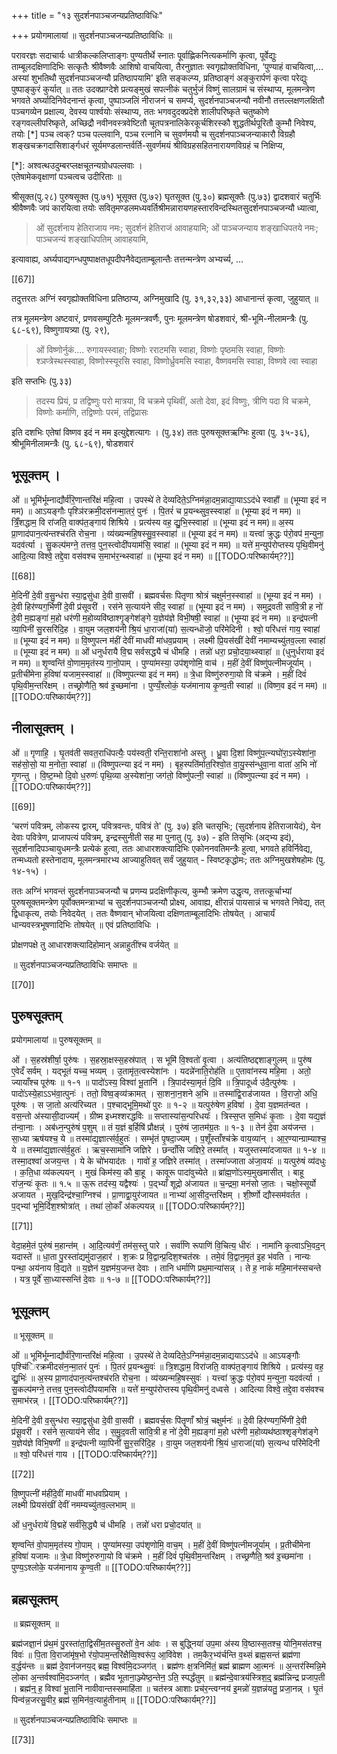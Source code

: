 +++
title = "१३ सुदर्शनपाञ्चजन्यप्रतिष्ठाविधिः"

+++
प्रयोगमालायां ॥ सुदर्शनपाञ्चजन्यप्रतिष्ठाविधिः ॥

परावरज्ञः सदाचार्यः धात्रीकल्कलिप्ताङ्गः पुण्यतीर्थे स्नातः पूर्वाह्णिकनित्यकर्माणि कृत्वा, पूर्वेद्युः ताम्बूलदक्षिणादिभिः सत्कृतैः श्रीवैष्णवैः आशिषो वाचयित्वा, तैरनुज्ञातः स्वगृह्योक्तविधिना, ‘पुण्याहं वाचयित्वा,... अस्यां शुभतिथौ सुदर्शनपाञ्चजन्यौ प्रतिष्ठापयामि' इति सङ्कल्प्य, प्रतिष्ठाङ्गं अङ्कुरार्पणं कृत्वा परेद्युः पुष्पाङ्कुरं कुर्यात् ॥ ततः उदक्प्राग्देशे प्रत्यङ्मुखं सपत्नीकं चतुर्भुजं विष्णुं सालग्रामं च संस्थाप्य, मूलमन्त्रेण भगवते अर्घ्यादिनिवेदनान्तं कृत्वा, पुष्पाञ्जलिं नीराजनं च समर्प्य, सुदर्शनपाञ्चजन्यौ नवीनौ तत्तल्लक्षणलक्षितौ पञ्चगव्येन प्रक्षाल्य, देवस्य पार्श्वयोः संस्थाप्य, ततः भगवदुदक्प्रदेशे शालीपरिष्कृते चतुष्कोणे रङ्गवल्लीपरिष्कृते, अच्छिद्रौ नवीनवस्त्रवेष्टितौ चूतपत्रनालिकेरकूर्चशिरस्कौ शुद्धतीर्थपूरितौ कुम्भौ निवेश्य, तयोः [*] पञ्च त्वक्? पञ्च पल्लवानि, पञ्च रत्नानि च सुवर्णमयौ च सुदर्शनपाञ्चजन्याकारौ विग्रहौ शङ्खचक्रगदासिशार्ङ्गधरं सूर्यमण्डलान्तर्वर्ति-सुवर्णमयं श्रीविग्रहसहितनारायणविग्रहं च निक्षिप्य,

[*]: अश्वत्थउदुम्बरप्लक्षचूतन्यग्रोधपल्लवाः ।  
एतेषामेकवृक्षाणां पञ्चत्वच उदीरिताः ॥

श्रीसूक्त(पु.२८) पुरुषसूक्त (पु.७१) भूसूक्त (पु.७२) घृतसूक्त (पु.३०) ब्रह्मसूक्तैः (पु.७३) द्वादशवारं चतुर्भिः श्रीवैष्णवैः जपं कारयित्वा तयोः सवितृमण्डलमध्यवर्तिश्रीमन्नारायणहस्तारविन्दस्थितसुदर्शनपाञ्चजन्यौ ध्यात्वा, 

> ओं सुदर्शनाय हेतिराजाय नमः; सुदर्शनं हेतिराजं आवाहयामि; ओं पाञ्चजन्याय शङ्खाधिपतये नमः; पाञ्चजन्यं शङ्खाधिपतिम् आवाहयामि, 

इत्यावाह्य, अर्घ्यपाद्यगन्धपुष्पाक्षतधूपदीपनैवेद्यताम्बूलान्तैः तत्तन्मन्त्रेण अभ्यर्च्य, ...

[[67]]

तदुत्तरतः अग्निं स्वगृह्योक्तविधिना प्रतिष्ठाप्य, अग्निमुखादि (पु. ३१,३२,३३) आधानान्तं कृत्वा, जुहुयात् ॥

तत्र मूलमन्त्रेण अष्टवारं, प्रणवसम्पुटितैः मूलमन्त्रवर्णैः, पुनः मूलमन्त्रेण षोडशवारं, श्री-भूमि-नीलामन्त्रैः (पु. ६८-६९), विष्णुगायत्र्या (पु. २९), 

> ओं विष्णोर्नुकं.... रुगायस्स्वाहा; विष्णोः रराटमसि स्वाहा, विष्णोः पृष्ठमसि स्वाहा, विष्णोः श्ञप्त्रेस्थस्स्वाहा, विष्णोस्स्यूरसि स्वाहा, विष्णोर्ध्रुवमसि स्वाहा, वैष्णवमसि स्वाहा, विष्णवे त्वा स्वाहा 

इति सप्तभिः (पु.३३) 

> तदस्य प्रियं, प्र तद्विष्णुः परो मात्रया, वि चक्रमे पृथिवीं, अतो देवा, इदं विष्णुः, त्रीणि पदा वि चक्रमे, विष्णोः कर्माणि, तद्विष्णोः परमं, तद्विप्रासः 

इति दशभिः एतेषां विष्णव इदं न मम इत्युद्देशत्यागः । (पु.३४) ततः पुरुषसूक्तऋग्भिः हुत्वा (पु. ३५-३६), श्रीभूमिनीलामन्त्रैः (पु. ६८-६९), षोडशवारं

## भूसूक्तम् ।

ओं ॥ भूमि॑र्भूम्नाद्यौर्व॑रि॒णान्तरि॑क्षं महि॒त्वा । उपस्थे॑ ते देव्यदिते॒ऽग्निम॑न्ना॒दम॒न्नाद्या॒याऽऽद॑धे स्वाहा᳚᳚ ॥ (भूम्या इदं न मम) ॥ आऽयङ्गौः पृश्ञि॑रक्रमी॒दस॑नन्मा॒तरं॒ पुनः॑ । पि॒तरं॑ च प्र॒यन्थ्सुव॒स्स्वाहा॑ ॥ (भूम्या इदं न मम) ॥ त्रिँ॒॒शद्धाम॒ वि रा॑जति॒ वाक्प॑त॒ङ्गाय॑ शिश्रिये । प्रत्य॑स्य वह॒ द्यु॒भि॒स्स्वाहा॑ ॥ (भूम्या इदं न मम)॥ अ॒स्य प्रा॒णाद॑पान॒त्य॑न्तश्च॑रति रोच॒ना । व्य॑ख्यन्महि॒षस्सु॒व॒स्स्वाहा॑ ॥ (भूम्या इदं न मम) ॥ यत्त्वा॑ क्रुद्धः प॑रो॒वप॑ म॒न्युना॒ यदव॑र्त्या । सु॒कल्प॑मग्ने॒ तत्तव॒ पुन॒स्त्वोदी॑पयाम॑सि॒ स्वाहा॑ ॥ (भूम्या इदं न मम) ॥ यत्ते॑ म॒न्युप॑रोप्तस्य पृथि॒वीमनु॑ आदि॒त्या विश्वे॒ तद्दे॒वा वस॑वश्च स॒माभ॑र॒न्थ्स्वाहा॑ ॥ (भूम्या इदं न मम) ॥ [[TODO:परिष्कार्यम्??]]

[[68]]

मे॒दिनी॑ दे॒वी व॒सु॒न्ध॑रा स्या॒द्वसु॑धा दे॒वी वा॒सवी॑ । ब्रह्मवर्चसः पितृणा श्रोत्रं चक्षुर्मन॒स्स्वाहा॑ ॥ (भूम्या इदं न मम) । दे॒वी हिर॑ण्यग॒र्भिणी॑ दे॒वी प्र॑सूवरी॑ । रस॑ने स॒त्याय॑ने सीद॒ स्वाहा॑ ॥ (भूम्या इदं न मम) । समुद्रवती सा॑वि॒त्री ह नो॑ दे॒वी म॒ह्यङ्गा॑ म॒हो धर॑णी म॒होव्यवि॑ष्ठाश्गृ॒ङ्गेश॑ङ्गे य॒ज्ञेय॑ज्ञे विभी॒षषी॒ स्वाहा॑ ॥ (भूम्या इदं न मम) ॥ इन्द्र॑पत्नी व्या॒पिनी॑ सु॒रसरि॑दि॒ह । वा॒युम जल॒शय॑नी श्रि॒यं धा॒राजा॑(या॑) स॒त्यन्धॊजो॒ परि॑मेदिनी । श्वो॒ परि॑धत्तं गाय॒ स्वाहा॑ ॥ (भूम्या इदं न मम) ॥ वि॒ष्णुपत्न म॑हीं देवीं माधवी॑ मा॑धव॒प्रयाम् । लक्ष्मी प्रि॒यस॑खीं देवीं नमाम्यच्यु॑तव॒ल्ला स्वाहा॑ ॥ (भूम्या इदं न मम) ॥ ओं धनुर्धरायै वि॒द्म सर्वसद्ध्यै च॑ धीमहि । तन्नो॑ धरा॒ प्रचो॒दया॒थ्स्वाहा॑ ॥ (धुनुर्धराया इदं न मम) ॥ शृ॒ण्वन्ति॑ वो॒णाम॒मृत॑स्य गा॒नो॒पाम् । पुण्या॑मस्या॒ उप॑शृणोमि॒ वाच॑ । म॒हीं दे॒वीं विष्णु॑पत्नीमजूर्याम् । प्र॒तीची॑मेना ह॒विषा॑ यजाम॒स्स्वाहा॑ ॥ (विष्णुपत्न्या इदं न मम) ॥ त्रे॒धा विष्णु॑रुरुगा॒यो वि च॑क्रमे । म॒हीं दिवं॑ पृथि॒वीम॒न्तरि॑क्षम् । तच्छ्रोणैति॒ श्रव॑ इ॒च्छमा॑ना । पुण्यँ॒श्लोकं॒ यज॑मानाय कृ॒ण्व॒ती स्वाहा॑ ॥ (विष्ण॒व इदं न मम) ॥ [[TODO:परिष्कार्यम्??]]

## नीलासूक्तम् । 

ओं ॥ गृणाहि॒ । घृ॒तव॑ती सवत॒राधि॑पत्यैः॒ पय॑स्वती॒ रन्ति॒राशा॑नो अस्तु । ध्रु॒वा दि॒शां विष्णु॑प॒त्न्यघो॑रा॒ऽस्येशा॑ना॒ सह॑सो॒सो॒ या म॒नोता॒ स्वाहा॑ ॥ (विष्णुपत्न्या इदं न मम) । बृह॒स्पति॑र्मात॒रिश्वो॒त वा॒यु॒स्स॑न्धुवा॒ना वाता॑ अ॒भि नो॑ गृ॒णन्तु । वि॒ष्ट॒म्भो दि॒वो ध॒रुणः॑ पृथि॒व्या अ॒स्येशा॑ना॒ जग॑तो॒ विष्णु॑पत्नी॒ स्वाहा॑ ॥ (विष्णुपत्न्या इदं न मम) । [[TODO:परिष्कार्यम्??]]

[[69]]

‘चरणं पवित्रम्, लोकस्य द्वारम्, पवित्रवन्तः, पवित्रं ते' (पु. ३७) इति चतसृभिः; (सुदर्शनाय हेतिराजायेदं), येन देवाः पवित्रेण, प्राजापत्यं पवित्रम्, इन्द्रस्सुनीती सह मा पुनातु (पु. ३७) - इति तिसृभिः (अद्भ्य इदं), सुदर्शनादिपञ्चायुधमन्त्रैः प्रत्येकं हुत्वा, ततः आधारशक्त्यादिभिः एकोननवतिमन्त्रैः हुत्वा, भगवते हविर्निवेद्य, तन्मध्यतो हस्तेनादाय, मूलमन्त्रमारभ्य आज्याहुतिवत् सर्वं जुहुयात् - स्विष्टकृद्धोमः; ततः अग्निमुखशेषहोमः (पु. १४-१५) । 

ततः अग्निं भगवन्तं सुदर्शनपाञ्चजन्यौ च प्रणम्य प्रदक्षिणीकृत्य, कुम्भौ क्रमेण उद्धृत्य, तत्तत्कूर्चाभ्यां पुरुषसूक्तमन्त्रेण पूर्वोक्तमन्त्राभ्यां च सुदर्शनपाञ्चजन्यौ प्रोक्ष्य, आवाह्य, क्षीरान्नं पायसान्नं च भगवते निवेद्य, तत् द्विधाकृत्य, तयोः निवेदयेत् । ततः वैष्णवान् भोजयित्वा दक्षिणताम्बूलादिभिः तोषयेत् । आचार्यं धान्यवस्त्रभूषणादिभिः तोषयेत् ॥ एवं प्रतिष्ठाविधिः ।

प्रोक्षणपक्षे तु आधारशक्त्यादिहोमान् अन्नाहुतींश्च वर्जयेत् ॥

॥ सुदर्शनपाञ्चजन्यप्रतिष्ठाविधिः समाप्तः ॥

[[70]]

## पुरुषसूक्तम् 

प्रयोगमालायां ॥ पुरुषसूक्तम् ॥

ओं । स॒हस्र॑शीर्षा॒ पुरु॑षः । स॒हस्रा॒क्षस्स॒हस्र॑पात् । स भूमि॑ वि॒श्वतो॑ वृ॒त्वा । अत्य॑तिष्ठद्दशाङ्गुलम् ॥ पुरु॑ष ए॒वेदँ सर्वम् । यद्भूतं यच्च॒ भव्यम् । उ॒तामृ॑त॒त्वस्येशा॑नः । यदन्ने॑नाति॒रोह॑ति ॥ ए॒तावा॑नस्य महि॒मा । अतो॒ ज्यायाँश्च पूरु॑षः ॥ १-१ ॥ पादो॑ऽस्य॒ विश्वा॑ भू॒तानि॑ । त्रि॒पाद॑स्या॒मृतं॑ दि॒वि ॥ त्रि॒पादूर्ध्व उ॑दै॒त्पुरु॑षः । पादो॑ऽस्ये॒हाऽऽभ॑वा॒त्पुनः॑ । ततो॒ विष्व॒ङ्व्य॑क्रामत् । सा॒शना॒न॒शने अ॒भि ॥ तस्मा॑द्वि॒राड॑जायत । वि॒राजो॒ अधि॒ पूरु॑षः । स जा॒तो अत्य॑रिच्यत । प॒श्चाद्भूमि॒मथो॑ पुरः ॥ १-२ ॥ यत्पुरु॑षेण ह॒विषा॑ । दे॒वा य॒ज्ञमत॑न्वत । वस॒न्तो अ॑स्यासी॒दाज्यम्᳚ । ग्रीष्म इध्मश्शरद्धविः ॥ सप्तास्या॑स॒न्परिधयः᳚ । त्रिस्स॒प्त स॒मिधः॑ कृ॒ताः । दे॒वा यद्य॒ज्ञं त॑न्वा॒नाः । अब॑ध्न॒न्पुरु॑षं प॒शुम् ॥ तं य॒ज्ञं ब॒र्हिषि॑ प्रौक्षन्न्॑ । पुरु॑षं जा॒तम॑ग्र॒तः ॥ १-३ ॥ तेन॑ दे॒वा अय॑जन्त । सा॒ध्या ऋष॑यश्च॒ ये ॥ तस्मा॑द्य॒ज्ञात्स॑र्व॒हुतः॑ । सम्भृ॑तं पृ॒षदा॒ज्यम् । प॒शूँस्ताँश्च॑क्रे वाय॒व्या॑न् । आ॒र॒ण्यान्ग्राम्याश्च॒ ये ॥ तस्मा॑द्य॒ज्ञात्स॑र्व॒हुतः॑ । ऋच॒स्सामा॑नि जज्ञिरे । छन्दाँसि जज्ञिरे॒ तस्मा᳚त् । यजुस्तस्मा॑दजायत ॥ १-४ ॥ तस्मा॒दश्वा॑ अजय॒न्त । ये के चो॑भयाद॑तः । गावो॑ ह॒ जज्ञिरे तस्मा॑त् । तस्मा॑ज्जाता अ॑जा॒वयः॑ ॥ यत्पुरु॑षं व्य॑दधुः । क॒ति॒धा व्य॑कल्पयन् । मुखं किम॑स्य॒ कौ बा॒हू । कावूरू पादा॑वुच्येते ॥ ब्रा॑ह्म॒णो॑ऽस्य॒मुखमासीत् । बाहू रा॑ज॒न्यः॑ कृ॒तः ॥ १.५ ॥ ऊ॒रू तद॑स्य॒ यद्वैश्यः॑ । प॒द्भ्याँ शूद्रो अ॑जायत ॥ च॒न्द्रमा॒ मन॑सो जा॒तः । चक्षो॒स्सूर्यो अजायत । मुख॒दिन्द्र॑श्चा॒ग्निश्च॑ । प्रा॒णाद्वा॒युर॑जायत ॥ नाभ्या॑ आ॒सीद॒न्तरि॑क्षम् । शी॒र्ष्णो द्यौस्सम॑वर्तत । प॒द्भ्यां भूमि॒र्दिश॒श्श्रोत्रा॑त् । तथा॑ लो॒काँ अ॑कल्पयन्न् ॥ [[TODO:परिष्कार्यम्??]]

[[71]]

वेदा॒हमे॒तं पुरु॑षं म॒हान्त॑म् । आ॒दि॒त्यव॑र्णं॒ तम॑स॒स्तु पारे । सर्वा॑णि रूपाणि॑ वि॒चित्य॒ धीरः॑ । नामा॑नि कृ॒त्वाऽभि॒वद॒॒न् यदास्ते॑ ॥ धा॒ता पु॒रस्ता॑द्यमु॑दाज॒हार॑ । श॒क्रः प्र वि॒द्वान्प्र॒दिश॒श्चत॑स्रः । तमे॒वं वि॒द्वान॒मृत॑ इ॒ह भ॑वति । नान्यः पन्था॒ अय॑नाय वि॒द्यते ॥ य॒ज्ञेन॑ य॒ज्ञम॑य॒जन्त देवाः । तानि धर्माणि प्रथ॒मान्या॑सन्न् । ते ह॒ नाकं॑ महि॒मान॑स्सचन्ते । यत्र॒ पूर्वे॑ सा॒ध्यास्सन्ति॑ दे॒वाः ॥ १-७ ॥ [[TODO:परिष्कार्यम्??]]

## भूसूक्तम् 

॥ भूसूक्तम् ॥

ओं ॥ भूमि॑र्भूम्नाद्यौर्व॑रि॒णान्तरि॑क्षं महि॒त्वा । उ॒पस्थे॑ ते देव्यदिते॒ऽग्निम॑न्ना॒दम॒न्नाद्ययाऽऽद॑धे ॥ आऽयङ्गौः पृश्चि॑िरक्रमीदस॑न॒न्मा॒तरं पुनः॑ । पि॒तरं प्र॒यन्थ्सु॒वः॑ ॥ त्रि॒शद्धाम॒ विरा॑जति॒ वाक्प॑त॒ङ्गाय॑ शिश्रिये । प्रत्य॑स्य॒ वह॒ द्यु॒भिः॑ ॥ अ॒स्य प्रा॒णाद॑पान॒त्य॑न्तश्च॑रति रोच॒ना । व्य॑ख्यन्महि॒षस्सुवः॑ । यत्त्वा॑ क्रुद्धः प॑रो॒वप॑ म॒न्युना॒ यदव॑र्त्या । सु॒कल्प॑मग्ने॒ तत्तव॒ पुन॒स्त्वोदी॑पयामसि ॥ यत्ते॑ म॒न्युप॑रोप्तस्य पृथि॒वीमनु॑ दध्वसे । आदित्या विश्वे॒ तद्दे॒वा वस॑वश्च स॒माभ॑रन्न् । [[TODO:परिष्कार्यम्??]]

मे॒दिनी॑ दे॒वी व॒सुन्ध॑रा स्या॒द्वसु॑धा दे॒वी वा॒सवी॑ । ब्रह्मवर्च॒सः पि॑तॄणाँ श्रोत्रं॒ चक्षुर्मनः॑ ॥ दे॒वी हिर॑ण्यग॒र्भिणी॑ दे॒वी प्र॑सू॒वरी॑ । रस॑ने स॒त्याय॑ने सीद । स॒मु॒द॒वती सा॑वि॒त्री ह नो॑ दे॒वी म॒ह्यङ्गा॑ म॒हो धर॑णी म॒होव्यथ॑ष्ठाश्शृङ्गेश॑ङ्गे य॒ज्ञेय॑ज्ञे विभि॒षणी॑ ॥ इन्द्र॑पत्नी व्या॒पिनी॑ सु॒र॒सरि॑दि॒ह । वा॒युम जल॒शय॑नी श्रि॒यं धा॒राजा॑(या॑) स॒त्यन्ध परि॑मेदिनी ॥ श्वो॒ परि॑धत्तं गाय । [[TODO:परिष्कार्यम्??]]

[[72]]

वि॒ष्णुपत्नी॑ म॑हींदे॒वीं माधवीं माधवप्रियाम् ।  
लक्ष्मी प्रियसंखीं देवीं नमम्यच्यु॑तव॒ल्लभाम् ॥

ओं ध॒नुर्धराये॑ वि॒द्महे॑ सर्व॑सि॒द्ध्यै च॑ धीमहि । तन्नो॑ धरा प्रचो॒दया॑त् ॥

शृण्वन्ति॑ वो॒पाम॒मृत॑स्य गो॒पाम् । पुण्या॑मस्या॒ उप॑शृणोमि॒ वाच॒म् । म॒हीं दे॒वीं विष्णु॑पत्नीमजूर्याम् । प्र॒तीची॑मेना ह॒विषा॑ यजामः ॥ त्रे॒धा विष्णु॑रुरुगा॒यो वि च॑क्रमे । म॒हीं दिवं॑ पृथि॒वीम॒न्तरि॑क्षम् । तच्छ्रणैति॒ श्रव॑ इ॒च्छमा॑ना । पुण्य॒ऽश्लोके॒ यज॑मानाय कृ॒ण्व॒ती ॥ [[TODO:परिष्कार्यम्??]]

## ब्रह्मसूक्तम्

॥ ब्रह्मसूक्तम् ॥

ब्रह्म॑जज्ञा॒नं प्र॑थ॒मं पु॒रस्ता॑ता॒द्विसी॑म॒तस्सु॒रुतो॑ वे॒न आ॑वः । स बुद्ध्निया॑ उप॒मा अ॑स्य वि॒ष्ठास्स॒तश्च॒ योनि॒मस॑तश्च॒ विवः॑ ॥ पि॒ता वि॒राजा॑मृ॑ष॒भो र॑यो॒पाम॒न्तरि॑क्षैव्वि॒श्वरू॑प॒ आ॒वि॑वेश । तम॒कैर॒भ्य॑र्चन्ति व॒थ्सं ब्रह्म॒सन्तं ब्रह्म॑णा व॒र्द्धय॑न्तः ॥ ब्रह्म॑ दे॒वान॑जनय॒द् ब्रह्म॒ विश्व॑मि॒दञ्जग॑त् । ब्रह्म॑णः क्ष॒त्रनिमि॑तं॒ ब्रह्म॑ ब्राह्मण आ॒त्मनः॑ ॥ अ॒न्तर॑स्मिन्नि॒मे लो॒का अ॒न्तर्वश्वा॑मि॒दञ्जग॑त् । ब्रह्मैव भूताना॒ञ्ज्येष्ठ॒न्तेन॒ ऽति॒ स्पर्द्धंतुम् ॥ ब्रह्म॑न्दे॒वात्रय॑स्त्रिश॒द्॒ ब्रह्म॑न्निन्द्र प्रजाप॒ती । ब्रह्म॑न्॒ ह॒ विश्वा॑ भू॒तानि॑ नावीवान्तस्समाहि॑ता ॥ चत॑स्त्र आशाः प्रच॑र॒न्त्वग्नय॑ इ॒मन्नो॑ य॒ज्ञन्न॑यतु॒ प्रजा॒नन्न् । घृ॒तं पिन्व॑न्न॒जरसु॒वीर॒ ब्रह्म॑ स॒मिन॑व॒त्याहु॑तीनाम् ॥ [[TODO:परिष्कार्यम्??]]

॥ सुदर्शनपाञ्चजन्यप्रतिष्ठाविधिः समाप्तः ॥

[[73]]